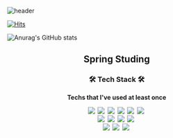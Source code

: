 ![header](https://capsule-render.vercel.app/api?type=waving&color=auto&height=300&section=header&text=devpoooh&fontSize=90&animation=fadeIn&fontAlignY=30&desc=backend%20developer's%20study%20records&descAlignY=51&descAlign=62)

[![Hits](https://hits.seeyoufarm.com/api/count/incr/badge.svg?url=https%3A%2F%2Fgithub.com%2Fdevpoooh&count_bg=%23FFD800&title_bg=%23555555&icon=&icon_color=%23E7E7E7&title=hits&edge_flat=false)](https://hits.seeyoufarm.com)

![Anurag's GitHub stats](https://github-readme-stats.vercel.app/api?username=devpoooh&theme=gruvbox&show_icons=true)

<h2 align='center'><b>Spring Studing<b> </h2>
  
<h3 align="center">🛠 Tech Stack 🛠</h3>
<p align="center"> Techs that I've used at least once </p>
<p align="center">
    <img src="https://img.shields.io/badge/C-A8B9CC?style=flat-square&logo=C&logoColor=white"/></a>&nbsp 
    <img src="https://img.shields.io/badge/C++-00599C?style=flat-square&logo=C%2B%2B&logoColor=white"/></a>&nbsp 
    <img src="https://img.shields.io/badge/HTML5-E34F26?style=flat-square&logo=HTML5&logoColor=white"/></a>&nbsp 
    <img src="https://img.shields.io/badge/CSS-1572B6?style=flat-square&logo=CSS3&logoColor=white"/></a>&nbsp 
    <img src="https://img.shields.io/badge/Javascript-ffb13b?style=flat-square&logo=javascript&logoColor=white"/></a>&nbsp 
    <!-- <img src="https://img.shields.io/badge/Python-3766AB?style=flat-square&logo=Python&logoColor=white"/></a>&nbsp -->
    <img src="https://img.shields.io/badge/Java-007396?style=flat-square&logo=Java&logoColor=white"/></a>&nbsp 
    <br>
    <!-- <img src="https://img.shields.io/badge/Node.js-339933?style=flat-square&logo=Node.js&logoColor=white"/></a>&nbsp -->
    <img src="https://img.shields.io/badge/jQuery-0769AD?style=flat-square&logo=jQuery&logoColor=white"/></a>&nbsp 
    <img src="https://img.shields.io/badge/Spring-6DB33F?style=flat-square&logo=Spring&logoColor=white"/></a>&nbsp 
    <!-- <img src="https://img.shields.io/badge/R-276DC3?style=flat-square&logo=R&logoColor=white"/></a>&nbsp -->
    <!-- <img src="https://img.shields.io/badge/Oracle-F80000?style=flat-square&logo=Oracle&logoColor=white"/></a>&nbsp -->
    <img src="https://img.shields.io/badge/MySQL-4479A1?style=flat-square&logo=MySQL&logoColor=white"/></a>&nbsp
    <img src="https://img.shields.io/badge/MongoDB-47A248?style=flat-square&logo=MongoDB&logoColor=white"/></a>&nbsp
    <!-- <img src="https://img.shields.io/badge/Docker-2496ED?style=flat-square&logo=Docker&logoColor=white"/></a>&nbsp -->
    <!-- <img src="https://img.shields.io/badge/GraphQL-2496ED?style=flat-square&logo=GraphQL&logoColor=white"/></a>&nbsp -->
    <br>
    <img src="https://img.shields.io/badge/Visual%20Studio-5C2D91?style=flat-square&logo=Visual%20Studio&logoColor=white"/></a>&nbsp
    <img src="https://img.shields.io/badge/Visual%20Studio%20Code-2C2255?style=flat-square&logo=Visual%20Studio%20Code&logoColor=white"/></a>&nbsp
    <img src="https://img.shields.io/badge/Eclipse-2496ED?style=flat-square&logo=Eclipse%20IDE&logoColor=white"/></a>&nbsp
    <!--
<img src="https://img.shields.io/badge/Docker-2496ED?style=flat-square&logo=Docker&logoColor=white"/></a>&nbsp -->
</p>
  
<!--
**devpoooh/devpoooh** is a ✨ _special_ ✨ repository because its `README.md` (this file) appears on your GitHub profile.

Here are some ideas to get you started:

- 🔭 I’m currently working on ...
- 🌱 I’m currently learning ...
- 👯 I’m looking to collaborate on ...
- 🤔 I’m looking for help with ...
- 💬 Ask me about ...
- 📫 How to reach me: ...
- 😄 Pronouns: ...
- ⚡ Fun fact: ...
-->
